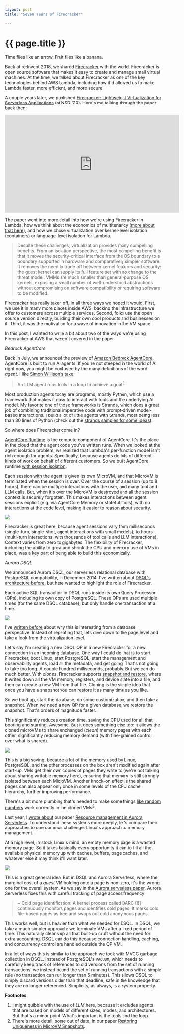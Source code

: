 ```yaml
---
layout: post
title: "Seven Years of Firecracker"

---
```

{{ page.title }}
================

<p class="meta">Time flies like an arrow. Fruit flies like a banana.</p>

Back at re:Invent 2018, we shared [Firecracker](https://firecracker-microvm.github.io/) with the world. Firecracker is open source software that makes it easy to create and manage small virtual machines. At the time, we talked about Firecracker as one of the key technologies behind AWS Lambda, including how it'd allowed us to make Lambda faster, more efficient, and more secure.

A couple years later, we published [Firecracker: Lightweight Virtualization for Serverless Applications](https://www.usenix.org/conference/nsdi20/presentation/agache) (at NSDI'20). Here's me talking through the paper back then:

<iframe width="560" height="315" src="https://www.youtube-nocookie.com/embed/cwruf1ERAKM?si=VhLXS8CGWYD8kods" title="YouTube video player" frameborder="0" allow="accelerometer; autoplay; clipboard-write; encrypted-media; gyroscope; picture-in-picture; web-share" referrerpolicy="strict-origin-when-cross-origin" allowfullscreen></iframe>

The paper went into more detail into how we're using Firecracker in Lambda, how we think about the economics of multitenancy ([more about that here](https://brooker.co.za/blog/2023/03/23/economics.html)), and how we chose virtualization over kernel-level isolation (containers) or language-level isolation for Lambda.

> Despite these challenges, virtualization provides many compelling benefits. From an isolation perspective, the most compelling benefit is that it moves the security-critical interface from the OS boundary to a boundary supported in hardware and comparatively simpler software. It removes the need to trade off between kernel features and security: the guest kernel can supply its full feature set with no change to the threat model. VMMs are much smaller than general-purpose OS kernels, exposing a small number of well-understood abstractions without compromising on software compatibility or requiring software to be modified.

Firecracker has really taken off, in all three ways we hoped it would. First, we use it in many more places inside AWS, backing the infrastructure we offer to customers across multiple services. Second, folks use the open source version directly, building their own cool products and businesses on it. Third, it was the motivation for a wave of innovation in the VM space.

In this post, I wanted to write a bit about two of the ways we're using Firecracker at AWS that weren't covered in the paper.

*Bedrock AgentCore*

Back in July, we announced the preview of [Amazon Bedrock AgentCore](https://aws.amazon.com/bedrock/agentcore/). AgentCore is built to run AI agents. If you're not steeped in the world of AI right now, you might be confused by the many definitions of the word *agent*. I like [Simon Willison's take](https://simonwillison.net/2025/Sep/18/agents/):

> An LLM agent runs tools in a loop to achieve a goal.<sup>[1](#foot1)</sup>

Most production agents today are programs, mostly Python, which use a framework that makes it easy to interact with tools and the underlying AI model. My favorite one of those frameworks is [Strands](https://strandsagents.com/), which does a great job of combining traditional imperative code with prompt-driven model-based interactions. I build a lot of little agents with Strands, most being less than 30 lines of Python (check out the [strands samples for some ideas](https://github.com/strands-agents/samples/tree/main/02-samples)).

So where does Firecracker come in?

[AgentCore Runtime](https://docs.aws.amazon.com/bedrock-agentcore/latest/devguide/agents-tools-runtime.html) is the compute component of AgentCore. It's the place in the cloud that the agent code you've written runs. When we looked at the agent isolation problem, we realized that Lambda's per-function model isn't rich enough for agents. Specifically, because agents do lots of different kinds of work on behalf of different customers. So we built AgentCore runtime [with session isolation](https://docs.aws.amazon.com/bedrock-agentcore/latest/devguide/runtime-sessions.html).

Each session with the agent is given its own MicroVM, and that MicroVM is terminated when the session is over. Over the course of a session (up to 8 hours), there can be multiple interactions with the user, and many tool and LLM calls. But, when it's over the MicroVM is destroyed and all the session context is securely forgotten. This makes interactions between agent sessions explicit (e.g. via AgentCore Memory or stateful tools), with no interactions at the code level, making it easier to reason about security.

![](/blog/images/agentore_runtime_isol.png)

Firecracker is great here, because agent sessions vary from milliseconds (single-turn, single-shot, agent interactions with small models), to hours (multi-turn interactions, with thousands of tool calls and LLM interactions). Context varies from zero to gigabytes. The flexibility of Firecracker, including the ability to grow and shrink the CPU and memory use of VMs in place, was a key part of being able to build this economically.

*Aurora DSQL*

We announced Aurora DSQL, our serverless relational database with PostgreSQL compatibility, in December 2014. I've written about [DSQL's architecture before](https://brooker.co.za/blog/2024/12/03/aurora-dsql.html), but here wanted to highlight the role of Firecracker.

Each active SQL transaction in DSQL runs inside its own Query Processor (QPs), including its own copy of PostgreSQL. These QPs are used multiple times (for the same DSQL database), but only handle one transaction at a time.

![](/blog/images/1204_qp_scale.png)

I've [written before](https://brooker.co.za/blog/2024/12/04/inside-dsql.html) about why this is interesting from a database perspective. Instead of repeating that, lets dive down to the page level and take a look from the virtualization level.

Let's say I'm creating a new DSQL QP in a new Firecracker for a new connection in an incoming database. One way I could do that is to start Firecracker, boot Linux, start PostgreSQL, start the management and observability agents, load all the metadata, and get going. That's not going to take too long. A couple hundred milliseconds, probably. But we can do much better. With *clones*. Firecracker supports [snapshot and restore](https://github.com/firecracker-microvm/firecracker/blob/main/docs/snapshotting/snapshot-support.md), where it writes down all the VM memory, registers, and device state into a file, and then can create a new VM from that file. Cloning is the simple idea that once you have a snapshot you can restore it as many time as you like.

So we boot up, start the database, do some customization, and then take a snapshot. When we need a new QP for a given database, we restore the snapshot. That's orders of magnitude faster.

This significantly reduces creation time, saving the CPU used for all that booting and starting. Awesome. But it does something else too: it allows the cloned microVMs to share unchanged (*clean*) memory pages with each other, significantly reducing memory demand (with fine-grained control over what is shared).

![](/blog/images/pages.png)

This is a big saving, because a lot of the memory used by Linux, PostgreSQL, and the other processes on the box aren't modified again after start-up. VMs get their own copies of pages they write to (we're not talking about sharing writable memory here), ensuring that memory is still strongly isolated between each MicroVM. Another knock-on effect is the shared pages can also appear only once in some levels of the CPU cache hierarchy, further improving performance.

There's a bit more plumbing that's needed to make some things [like random numbers](https://github.com/firecracker-microvm/firecracker/blob/main/docs/snapshotting/random-for-clones.md) work correctly in the cloned VMs<sup>[2](#foot2)</sup>.

Last year, I [wrote about](https://brooker.co.za/blog/2024/07/29/aurora-serverless.html) our paper [Resource management in Aurora Serverless](https://www.amazon.science/publications/resource-management-in-aurora-serverless). To understand these systems more deeply, let's compare their approaches to one common challenge: Linux's approach to memory management.

At a high level, in stock Linux's mind, an empty memory page is a wasted memory page. So it takes basically every opportunity it can to fill all the available physical memory up with caches, buffers, page caches, and whatever else it may think it'll want later.

![](/blog/images/why_not.png)

This is a great general idea. But in DSQL and Aurora Serverless, where the marginal cost of a *guest* VM holding onto a page is non-zero, it's the wrong one for the overall system. As we say in the [Aurora serverless paper](https://www.amazon.science/publications/resource-management-in-aurora-serverless), Aurora Serverless fixes this with careful tracking of page access frequency:

> − Cold page identification: A kernel process called DARC [8] continuously monitors pages and identifies cold pages. It marks cold file-based pages as free and swaps out cold anonymous pages.

This works well, but is heavier than what we needed for DSQL. In DSQL, we take a much simpler approach: we terminate VMs after a fixed period of time. This naturally cleans up all that built-up cruft without the need for extra accounting. DSQL can do this because connection handling, caching, and concurrency control are handled outside the QP VM.

In a lot of ways this is similar to the approach we took with MVCC garbage collection in DSQL. Instead of PostgreSQL's `VACUUM`, which needs to carefully keep track of references to old versions from the set of running transactions, we instead bound the set of running transactions with a simple rule (no transaction can run longer than 5 minutes). This allows DSQL to simply discard versions older than that deadline, safe in the knowledge that they are no longer referenced. Simplicity, as always, is a system property.

**Footnotes**

1. <a name="foot1"></a> I might quibble with the use of *LLM* here, because it excludes agents that are based on models of different sizes, modes, and architectures. But that's a minor point. What's important is the tools and the loop.
2. <a name="foot2"></a> There's more detail, some out of date, in our paper [Restoring Uniqueness in MicroVM Snapshots](https://arxiv.org/abs/2102.12892). 
